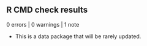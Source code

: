 ## R CMD check results

0 errors | 0 warnings | 1 note

* This is a data package that will be rarely updated.
